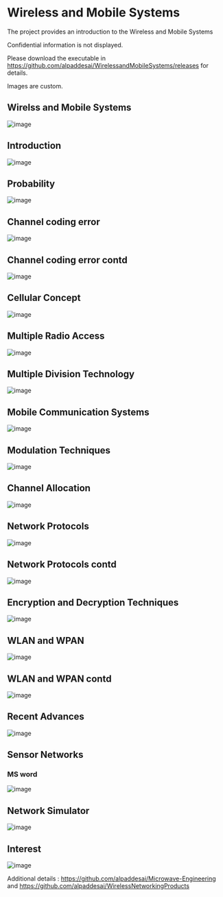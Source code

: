 # Wireless and Mobile Systems

The project provides an introduction to the Wireless and Mobile Systems

Confidential information is not displayed.

Please download the executable in https://github.com/alpaddesai/WirelessandMobileSystems/releases for details.

Images are custom.

## Wirelss and Mobile Systems
![image](MobileSystems.png)

## Introduction
![image](Introduction.png)

## Probability
![image](probability.png)

## Channel coding error
![image](ChannelCodingErrorControl.png)

## Channel coding error contd
![image](ChannelCodingErrorContd.png)

## Cellular Concept
![image](CellularConcept.png)

## Multiple Radio Access
![image](MultipleRadioAccess.png)

## Multiple Division Technology
![image](MultipleDivisionTechniques.png)

## Mobile Communication Systems
![image](MobileCommSystems.png)

## Modulation Techniques
![image](ModulationTechniques.png)

## Channel Allocation 
![image](ChannelAllocation.png)

## Network Protocols
![image](NetworkProtocols.png)

## Network Protocols contd
![image](NetworkProtocolsContd.png)

## Encryption and Decryption Techniques
![image](EncryptionDecryptionTechnique.png)

## WLAN and WPAN
![image](WLANWPAN.png)

## WLAN and WPAN contd
![image](WPANContd.png)

## Recent Advances
![image](RecentAdvances.png)

## Sensor Networks
### MS word
![image](SensorNetworks.png)

## Network Simulator
![image](NetworkSimulator.png)

## Interest 
![image](image1.png)

Additional details : https://github.com/alpaddesai/Microwave-Engineering and https://github.com/alpaddesai/WirelessNetworkingProducts
